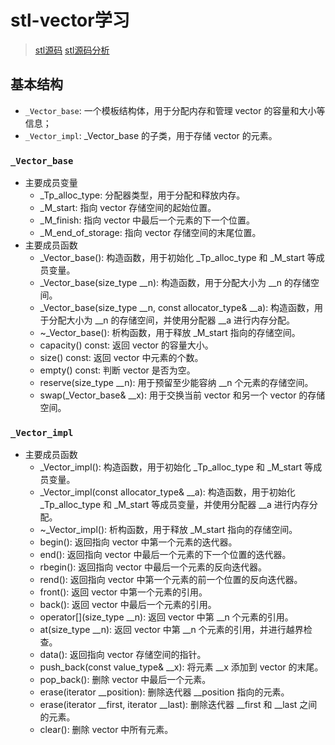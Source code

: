 <!--
 * @Author: XavierZXY zxy_xavier@163.com
 * @Date: 2023-06-24 08:44:43
 * @LastEditors: XavierZXY zxy_xavier@163.com
 * @Description: stl-vector源码学习
 * 
 * Copyright (c) 2023 by zxy_xavier@163.com, All Rights Reserved. 
-->
# stl-vector学习
> [stl源码](https://github.com/gcc-mirror/gcc/blob/releases/gcc-9/libstdc%2B%2B-v3/include/bits/stl_vector.h)
> [stl源码分析](https://github.com/FunctionDou/STL)
## 基本结构
- `_Vector_base`: 一个模板结构体，用于分配内存和管理 vector 的容量和大小等信息；
- `_Vector_impl`: _Vector_base 的子类，用于存储 vector 的元素。


### `_Vector_base`
- 主要成员变量
    - _Tp_alloc_type: 分配器类型，用于分配和释放内存。
    - _M_start: 指向 vector 存储空间的起始位置。
    - _M_finish: 指向 vector 中最后一个元素的下一个位置。
    - _M_end_of_storage: 指向 vector 存储空间的末尾位置。
- 主要成员函数
    - _Vector_base(): 构造函数，用于初始化 _Tp_alloc_type 和 _M_start 等成员变量。
    - _Vector_base(size_type __n): 构造函数，用于分配大小为 __n 的存储空间。
    - _Vector_base(size_type __n, const allocator_type& __a): 构造函数，用于分配大小为 __n 的存储空间，并使用分配器 __a 进行内存分配。
    - ~_Vector_base(): 析构函数，用于释放 _M_start 指向的存储空间。
    - capacity() const: 返回 vector 的容量大小。
    - size() const: 返回 vector 中元素的个数。
    - empty() const: 判断 vector 是否为空。
    - reserve(size_type __n): 用于预留至少能容纳 __n 个元素的存储空间。
    - swap(_Vector_base& __x): 用于交换当前 vector 和另一个 vector 的存储空间。

###  `_Vector_impl`
- 主要成员函数
    - _Vector_impl(): 构造函数，用于初始化 _Tp_alloc_type 和 _M_start 等成员变量。
    - _Vector_impl(const allocator_type& __a): 构造函数，用于初始化 _Tp_alloc_type 和 _M_start 等成员变量，并使用分配器 __a 进行内存分配。
    - ~_Vector_impl(): 析构函数，用于释放 _M_start 指向的存储空间。
    - begin(): 返回指向 vector 中第一个元素的迭代器。
    - end(): 返回指向 vector 中最后一个元素的下一个位置的迭代器。
    - rbegin(): 返回指向 vector 中最后一个元素的反向迭代器。
    - rend(): 返回指向 vector 中第一个元素的前一个位置的反向迭代器。
    - front(): 返回 vector 中第一个元素的引用。
    - back(): 返回 vector 中最后一个元素的引用。
    - operator[](size_type __n): 返回 vector 中第 __n 个元素的引用。
    - at(size_type __n): 返回 vector 中第 __n 个元素的引用，并进行越界检查。
    - data(): 返回指向 vector 存储空间的指针。
    - push_back(const value_type& __x): 将元素 __x 添加到 vector 的末尾。
    - pop_back(): 删除 vector 中最后一个元素。
    - erase(iterator __position): 删除迭代器 __position 指向的元素。
    - erase(iterator __first, iterator __last): 删除迭代器 __first 和 __last 之间的元素。
    - clear(): 删除 vector 中所有元素。